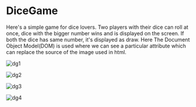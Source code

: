 # DiceGame

Here's a simple game for dice lovers.
Two players with their dice can roll at once, dice with the bigger number wins 
and is displayed on the screen.
If both the dice has same number, it's displayed as draw.
Here The Document Object Model(DOM) is used where 
we can see a particular attribute which can replace the source of the image used in html.


![dg1](https://user-images.githubusercontent.com/61384878/148027785-c33ae7c4-c45a-4c30-936d-d03ff0d14635.png)

![dg2](https://user-images.githubusercontent.com/61384878/148027800-bb1ba6da-aa3e-45c0-8fc7-db9011275b87.png)

![dg3](https://user-images.githubusercontent.com/61384878/148027818-28995b9f-b01a-4572-b4e2-b7ae45fb748c.png)

![dg4](https://user-images.githubusercontent.com/61384878/148027828-02b150ff-decf-48ef-8238-699e7b85290e.png)
